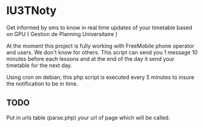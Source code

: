 # IU3TNoty

Get informed by sms to know in real time updates of  your timetable based on GPU ( Gestion de Planning Universitaire )

At the moment this project is fully working with FreeMobile phone operator and users. We don't know for others.
This script can send you 1 message 10 minutes before each lessons and at the end of the day it send your timetable for the next day.

Using cron on debian, this php script is executed every 5 minutes to insure the notification to be in time.

TODO
----

Put in urls table (parse.php) your url of page which will be called.
